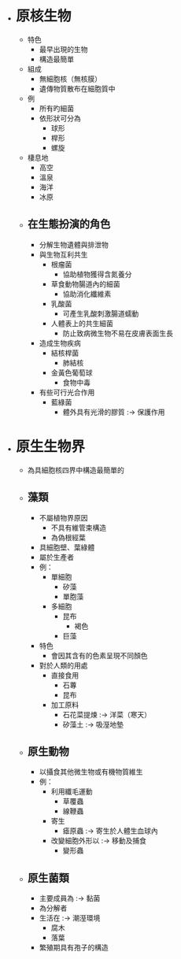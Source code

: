 - # 原核生物
	- 特色
		- 最早出現的生物
		- 構造最簡單
	- 組成
		- 無細胞核（無核膜）
		- 遺傳物質散布在細胞質中
	- 例
		- 所有旳細菌
		- 依形狀可分為
			- 球形
			- 桿形
			- 螺旋
	- 棲息地
		- 高空
		- 溫泉
		- 海洋
		- 冰原
	- ## 在生態扮演的角色
		- 分解生物遺體與排泄物
		- 與生物互利共生
			- 根瘤菌
				- 協助植物獲得含氮養分
			- 草食動物腸道內的細菌
				- 協助消化纖維素
			- 乳酸菌
				- 可產生乳酸刺激腸道蠕動
			- 人體表上的共生細菌
				- 防止致病微生物不易在皮膚表面生長
		- 造成生物疾病
			- 結核桿菌
				- 肺結核
			- 金黃色葡萄球
				- 食物中毒
		- 有些可行光合作用
			- 藍綠菌
				- 體外具有光滑的膠質 :-> 保護作用
- # 原生生物界
	- 為具細胞核四界中構造最簡單的
	- ## 藻類
		- 不屬植物界原因
			- 不具有維管束構造
			- 為偽根經葉
		- 具細胞壁、葉綠體
		- 屬於生產者
		- 例：
			- 單細胞
				- 矽藻
				- 單胞藻
			- 多細胞
				- 昆布
					- 褐色
				- 巨藻
		- 特色
			- 會因其含有的色素呈現不同顏色
		- 對於人類的用處
			- 直接食用
				- 石蓴
				- 昆布
			- 加工原料
				- 石花菜提煉 :-> 洋菜（寒天）
				- 矽藻土 :-> 吸溼地墊
	- ## 原生動物
		- 以攝食其他微生物或有機物質維生
		- 例：
			- 利用纖毛運動
				- 草覆蟲
				- 線鞭蟲
			- 寄生
				- 瘧原蟲 :-> 寄生於人體生血球內
			- 改變細胞外形以 :-> 移動及捕食
				- 變形蟲
	- ## 原生菌類
		- 主要成員為 :-> 黏菌
		- 為分解者
		- 生活在 :-> 潮溼環境
			- 腐木
			- 落葉
		- 繁殖期具有孢子的構造